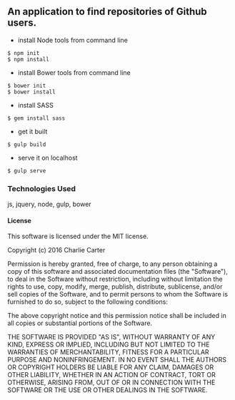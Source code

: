 ## An application to find repositories of Github users.

* install Node tools from command line
```
$ npm init
$ npm install
```
* install Bower tools from command line
```
$ bower init
$ bower install
```

* install SASS
```
$ gem install sass
```
* get it built
```
$ gulp build
```
* serve it on localhost
```
$ gulp serve
```

### Technologies Used
js, jquery, node, gulp, bower

#### License

This software is licensed under the MIT license.

Copyright (c) 2016 Charlie Carter

Permission is hereby granted, free of charge, to any person obtaining a copy of this software and associated documentation files (the "Software"), to deal in the Software without restriction, including without limitation the rights to use, copy, modify, merge, publish, distribute, sublicense, and/or sell copies of the Software, and to permit persons to whom the Software is furnished to do so, subject to the following conditions:

The above copyright notice and this permission notice shall be included in all copies or substantial portions of the Software.

THE SOFTWARE IS PROVIDED "AS IS", WITHOUT WARRANTY OF ANY KIND, EXPRESS OR IMPLIED, INCLUDING BUT NOT LIMITED TO THE WARRANTIES OF MERCHANTABILITY, FITNESS FOR A PARTICULAR PURPOSE AND NONINFRINGEMENT. IN NO EVENT SHALL THE AUTHORS OR COPYRIGHT HOLDERS BE LIABLE FOR ANY CLAIM, DAMAGES OR OTHER LIABILITY, WHETHER IN AN ACTION OF CONTRACT, TORT OR OTHERWISE, ARISING FROM, OUT OF OR IN CONNECTION WITH THE SOFTWARE OR THE USE OR OTHER DEALINGS IN THE SOFTWARE. 
